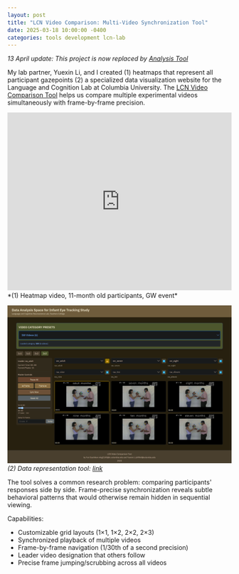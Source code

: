 ```yaml
---
layout: post
title: "LCN Video Comparison: Multi-Video Synchronization Tool"
date: 2025-03-18 10:00:00 -0400
categories: tools development lcn-lab
---
```


*13 April update: This project is now replaced by [Analysis Tool](https://yurigushiken.github.io/tools/development/research/visualization/2025/04/13/Infant-Event-Representations-Heatmap-Viewer.html)*

My lab partner, Yuexin Li, and I created  (1)  heatmaps that represent all participant gazepoints (2) a specialized data visualization website for the Language and Cognition Lab at Columbia University. The [LCN Video Comparison Tool](https://yurigushiken.github.io/LCN-video-viewer/) helps us compare multiple experimental videos simultaneously with frame-by-frame precision.

<iframe width="100%" height="400" src="https://www.youtube.com/embed/LjDz26i2shU" frameborder="0" allow="accelerometer; autoplay; clipboard-write; encrypted-media; gyroscope; picture-in-picture" allowfullscreen></iframe>
*(1) Heatmap video, 11-month old participants, GW event*

![LCN Video Comparison Tool Screenshot](/media/eir-data-visualization.png)
*(2) Data representation tool: [link](https://yurigushiken.github.io/LCN-video-viewer/)*

The tool solves a common research problem: comparing participants' responses side by side. Frame-precise synchronization reveals subtle behavioral patterns that would otherwise remain hidden in sequential viewing.

Capabilities:
- Customizable grid layouts (1×1, 1×2, 2×2, 2×3)
- Synchronized playback of multiple videos
- Frame-by-frame navigation (1/30th of a second precision)
- Leader video designation that others follow
- Precise frame jumping/scrubbing across all videos

